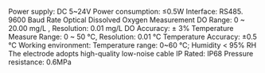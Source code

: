 Power supply: DC 5~24V
Power consumption: ≤0.5W
Interface: RS485. 9600 Baud Rate
Optical Dissolved Oxygen Measurement
DO Range: 0 ~ 20.00 mg/L , Resolution: 0.01 mg/L
DO Accuracy: ± 3%
Temperature Measure Range: 0 ~ 50 °C, Resolution: 0.01 °C
Temperature Accuracy: ±0.5 °C
Working environment: Temperature range: 0~60 °C; Humidity < 95% RH
The electrode adopts high-quality low-noise cable
IP Rated: IP68
Pressure resistance: 0.6MPa
